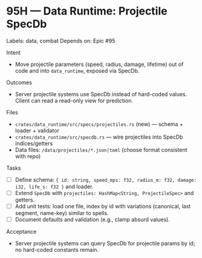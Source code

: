 # 95H — Data Runtime: Projectile SpecDb

Labels: data, combat
Depends on: Epic #95

Intent
- Move projectile parameters (speed, radius, damage, lifetime) out of code and into `data_runtime`, exposed via SpecDb.

Outcomes
- Server projectile systems use SpecDb instead of hard-coded values. Client can read a read-only view for prediction.

Files
- `crates/data_runtime/src/specs/projectiles.rs` (new) — schema + loader + validator
- `crates/data_runtime/src/specdb.rs` — wire projectiles into SpecDb indices/getters
- Data files: `/data/projectiles/*.json|toml` (choose format consistent with repo)

Tasks
- [ ] Define schema: `{ id: string, speed_mps: f32, radius_m: f32, damage: i32, life_s: f32 }` and loader.
- [ ] Extend `SpecDb` with `projectiles: HashMap<String, ProjectileSpec>` and getters.
- [ ] Add unit tests: load one file, index by id with variations (canonical, last segment, name-key) similar to spells.
- [ ] Document defaults and validation (e.g., clamp absurd values).

Acceptance
- Server projectile systems can query SpecDb for projectile params by id; no hard-coded constants remain.
